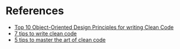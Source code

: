 # References

- [Top 10 Object-Oriented Design Principles for writing Clean Code](https://dev.to/javinpaul/top-10-object-oriented-design-principles-for-writing-clean-code-4pe1)
- [7 tips to write clean code](https://www.geeksforgeeks.org/7-tips-to-write-clean-and-better-code-in-2020/)
- [5 tips to master the art of clean code](https://dev.to/ruppysuppy/5-tips-to-master-the-art-of-clean-code-57b6)

